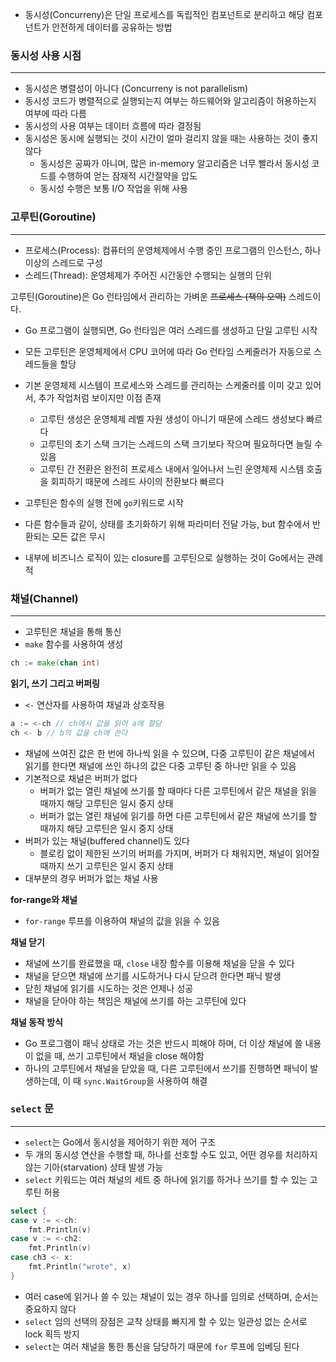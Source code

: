 - 동시성(Concurreny)은 단일 프로세스를 독립적인 컴포넌트로 분리하고 해당 컴포넌트가 안전하게 데이터를 공유하는 방법

### 동시성 사용 시점
---
- 동시성은 병렬성이 아니다 (Concurreny is not parallelism)
- 동시성 코드가 병렬적으로 실행되는지 여부는 하드웨어와 알고리즘이 허용하는지 여부에 따라 다름
- 동시성의 사용 여부는 데이터 흐름에 따라 결정됨
- 동시성은 동시에 실행되는 것이 시간이 얼마 걸리지 않을 때는 사용하는 것이 좋지 않다
	- 동시성은 공짜가 아니며, 많은 in-memory 알고리즘은 너무 빨라서 동시성 코드를 수행하여 얻는 잠재적 시간절약을 압도
	- 동시성 수행은 보통 I/O 작업을 위해 사용

### 고루틴(Goroutine)
---
- 프로세스(Process): 컴퓨터의 운영체제에서 수행 중인 프로그램의 인스턴스, 하나 이상의 스레드로 구성
- 스레드(Thread): 운영체제가 주어진 시간동안 수행되는 실행의 단위

고루틴(Goroutine)은 Go 런타임에서 관리하는 가벼운 ~~프로세스 (책의 오역)~~ 스레드이다.

- Go 프로그램이 실행되면, Go 런타임은 여러 스레드를 생성하고 단일 고루틴 시작
- 모든 고루틴은 운영체제에서 CPU 코어에 따라 Go 런타임 스케줄러가 자동으로 스레드들을 할당
- 기본 운영체제 시스템이 프로세스와 스레드를 관리하는 스케줄러를 이미 갖고 있어서, 추가 작업처럼 보이지만 이점 존재
	- 고루틴 생성은 운영체제 레벨 자원 생성이 아니기 때문에 스레드 생성보다 빠르다
	- 고루틴의 초기 스택 크기는 스레드의 스택 크기보다 작으며 필요하다면 늘릴 수 있음
	- 고루틴 간 전환은 완전히 프로세스 내에서 일어나서 느린 운영체제 시스템 호출을 회피하기 때문에 스레드 사이의 전환보다 빠르다

- 고루틴은 함수의 실행 전에 `go`키워드로 시작
- 다른 함수들과 같이, 상태를 초기화하기 위해 파라미터 전달 가능, but 함수에서 반환되는 모든 값은 무시
- 내부에 비즈니스 로직이 있는 closure를 고루틴으로 실행하는 것이 Go에서는 관례적

### 채널(Channel)
---
- 고루틴은 채널을 통해 통신
- `make` 함수를 사용하여 생성
```go
ch := make(chan int)
```

**읽기, 쓰기 그리고 버퍼링**

- `<-` 연산자를 사용하여 채널과 상호작용
```go
a := <-ch // ch에서 값을 읽어 a에 할당
ch <- b // b의 값을 ch에 쓴다
```
- 채널에 쓰여진 값은 한 번에 하나씩 읽을 수 있으며, 다중 고루틴이 같은 채널에서 읽기를 한다면 채널에 쓰인 하나의 값은 다중 고루틴 중 하나만 읽을 수 있음
- 기본적으로 채널은 버퍼가 없다
	- 버퍼가 없는 열린 채널에 쓰기를 할 때마다 다른 고루틴에서 같은 채널을 읽을 때까지 해당 고루틴은 일시 중지 상태
	- 버퍼가 없는 열린 채널에 읽기를 하면 다른 고루틴에서 같은 채널에 쓰기를 할 때까지 해당 고루틴은 일시 중지 상태
- 버퍼가 있는 채널(buffered channel)도 있다
	- 블로킹 없이 제한된 쓰기의 버퍼를 가지며, 버퍼가 다 채워지면, 채널이 읽어질 때까지 쓰기 고루틴은 일시 중지 상태
- 대부분의 경우 버퍼가 없는 채널 사용

**for-range와 채널**
- `for-range` 루프를 이용하여 채널의 값을 읽을 수 있음

**채널 닫기**
- 채널에 쓰기를 완료했을 때, `close` 내장 함수를 이용해 채널을 닫을 수 있다
- 채널을 닫으면 채널에 쓰기를 시도하거나 다시 닫으려 한다면 패닉 발생
- 닫힌 채널에 읽기를 시도하는 것은 언제나 성공
- 채널을 닫아야 하는 책임은 채널에 쓰기를 하는 고루틴에 있다

**채널 동작 방식**
- Go 프로그램이 패닉 상태로 가는 것은 반드시 피해야 하며, 더 이상 채널에 쓸 내용이 없을 때, 쓰기 고루틴에서 채널을 close 해야함
- 하나의 고루틴에서 채널을 닫았을 때, 다른 고루틴에서 쓰기를 진행하면 패닉이 발생하는데, 이 때 `sync.WaitGroup`을 사용하여 해결

### `select` 문
---
- `select`는 Go에서 동시성을 제어하기 위한 제어 구조
- 두 개의 동시성 연산을 수행할 때, 하나를 선호할 수도 있고, 어떤 경우를 처리하지 않는 기아(starvation) 상태 발생 가능
- `select` 키워드는 여러 채널의 세트 중 하나에 읽기를 하거나 쓰기를 할 수 있는 고루틴 허용
```go
select {
case v := <-ch:
	fmt.Println(v)
case v := <-ch2:
	fmt.Println(v)
case ch3 <- x:
	fmt.Println("wrote", x)
}
```
- 여러 case에 읽거나 쓸 수 있는 채널이 있는 경우 하나를 임의로 선택하며, 순서는 중요하지 않다
- `select` 임의 선택의 장점은 교착 상태를 빠지게 할 수 있는 일관성 없는 순서로 lock 획득 방지
- `select`는 여러 채널을 통한 통신을 담당하기 때문에 `for` 루프에 임베딩 된다